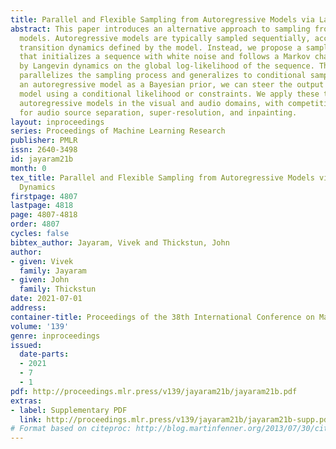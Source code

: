 ```yaml
---
title: Parallel and Flexible Sampling from Autoregressive Models via Langevin Dynamics
abstract: This paper introduces an alternative approach to sampling from autoregressive
  models. Autoregressive models are typically sampled sequentially, according to the
  transition dynamics defined by the model. Instead, we propose a sampling procedure
  that initializes a sequence with white noise and follows a Markov chain defined
  by Langevin dynamics on the global log-likelihood of the sequence. This approach
  parallelizes the sampling process and generalizes to conditional sampling. Using
  an autoregressive model as a Bayesian prior, we can steer the output of a generative
  model using a conditional likelihood or constraints. We apply these techniques to
  autoregressive models in the visual and audio domains, with competitive results
  for audio source separation, super-resolution, and inpainting.
layout: inproceedings
series: Proceedings of Machine Learning Research
publisher: PMLR
issn: 2640-3498
id: jayaram21b
month: 0
tex_title: Parallel and Flexible Sampling from Autoregressive Models via Langevin
  Dynamics
firstpage: 4807
lastpage: 4818
page: 4807-4818
order: 4807
cycles: false
bibtex_author: Jayaram, Vivek and Thickstun, John
author:
- given: Vivek
  family: Jayaram
- given: John
  family: Thickstun
date: 2021-07-01
address:
container-title: Proceedings of the 38th International Conference on Machine Learning
volume: '139'
genre: inproceedings
issued:
  date-parts:
  - 2021
  - 7
  - 1
pdf: http://proceedings.mlr.press/v139/jayaram21b/jayaram21b.pdf
extras:
- label: Supplementary PDF
  link: http://proceedings.mlr.press/v139/jayaram21b/jayaram21b-supp.pdf
# Format based on citeproc: http://blog.martinfenner.org/2013/07/30/citeproc-yaml-for-bibliographies/
---
```

